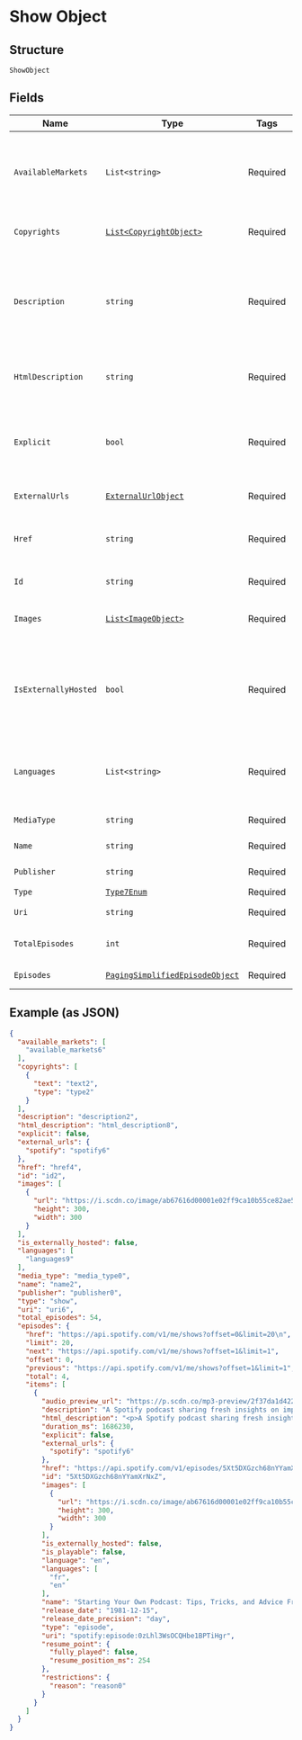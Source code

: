 
# Show Object

## Structure

`ShowObject`

## Fields

| Name | Type | Tags | Description |
|  --- | --- | --- | --- |
| `AvailableMarkets` | `List<string>` | Required | A list of the countries in which the show can be played, identified by their [ISO 3166-1 alpha-2](http://en.wikipedia.org/wiki/ISO_3166-1_alpha-2) code. |
| `Copyrights` | [`List<CopyrightObject>`](../../doc/models/copyright-object.md) | Required | The copyright statements of the show. |
| `Description` | `string` | Required | A description of the show. HTML tags are stripped away from this field, use `html_description` field in case HTML tags are needed. |
| `HtmlDescription` | `string` | Required | A description of the show. This field may contain HTML tags. |
| `Explicit` | `bool` | Required | Whether or not the show has explicit content (true = yes it does; false = no it does not OR unknown). |
| `ExternalUrls` | [`ExternalUrlObject`](../../doc/models/external-url-object.md) | Required | External URLs for this show. |
| `Href` | `string` | Required | A link to the Web API endpoint providing full details of the show. |
| `Id` | `string` | Required | The [Spotify ID](/documentation/web-api/concepts/spotify-uris-ids) for the show. |
| `Images` | [`List<ImageObject>`](../../doc/models/image-object.md) | Required | The cover art for the show in various sizes, widest first. |
| `IsExternallyHosted` | `bool` | Required | True if all of the shows episodes are hosted outside of Spotify's CDN. This field might be `null` in some cases. |
| `Languages` | `List<string>` | Required | A list of the languages used in the show, identified by their [ISO 639](https://en.wikipedia.org/wiki/ISO_639) code. |
| `MediaType` | `string` | Required | The media type of the show. |
| `Name` | `string` | Required | The name of the episode. |
| `Publisher` | `string` | Required | The publisher of the show. |
| `Type` | [`Type7Enum`](../../doc/models/type-7-enum.md) | Required | The object type. |
| `Uri` | `string` | Required | The [Spotify URI](/documentation/web-api/concepts/spotify-uris-ids) for the show. |
| `TotalEpisodes` | `int` | Required | The total number of episodes in the show. |
| `Episodes` | [`PagingSimplifiedEpisodeObject`](../../doc/models/paging-simplified-episode-object.md) | Required | The episodes of the show. |

## Example (as JSON)

```json
{
  "available_markets": [
    "available_markets6"
  ],
  "copyrights": [
    {
      "text": "text2",
      "type": "type2"
    }
  ],
  "description": "description2",
  "html_description": "html_description8",
  "explicit": false,
  "external_urls": {
    "spotify": "spotify6"
  },
  "href": "href4",
  "id": "id2",
  "images": [
    {
      "url": "https://i.scdn.co/image/ab67616d00001e02ff9ca10b55ce82ae553c8228\n",
      "height": 300,
      "width": 300
    }
  ],
  "is_externally_hosted": false,
  "languages": [
    "languages9"
  ],
  "media_type": "media_type0",
  "name": "name2",
  "publisher": "publisher0",
  "type": "show",
  "uri": "uri6",
  "total_episodes": 54,
  "episodes": {
    "href": "https://api.spotify.com/v1/me/shows?offset=0&limit=20\n",
    "limit": 20,
    "next": "https://api.spotify.com/v1/me/shows?offset=1&limit=1",
    "offset": 0,
    "previous": "https://api.spotify.com/v1/me/shows?offset=1&limit=1",
    "total": 4,
    "items": [
      {
        "audio_preview_url": "https://p.scdn.co/mp3-preview/2f37da1d4221f40b9d1a98cd191f4d6f1646ad17",
        "description": "A Spotify podcast sharing fresh insights on important topics of the moment—in a way only Spotify can. You’ll hear from experts in the music, podcast and tech industries as we discover and uncover stories about our work and the world around us.\n",
        "html_description": "<p>A Spotify podcast sharing fresh insights on important topics of the moment—in a way only Spotify can. You’ll hear from experts in the music, podcast and tech industries as we discover and uncover stories about our work and the world around us.</p>\n",
        "duration_ms": 1686230,
        "explicit": false,
        "external_urls": {
          "spotify": "spotify6"
        },
        "href": "https://api.spotify.com/v1/episodes/5Xt5DXGzch68nYYamXrNxZ",
        "id": "5Xt5DXGzch68nYYamXrNxZ",
        "images": [
          {
            "url": "https://i.scdn.co/image/ab67616d00001e02ff9ca10b55ce82ae553c8228\n",
            "height": 300,
            "width": 300
          }
        ],
        "is_externally_hosted": false,
        "is_playable": false,
        "language": "en",
        "languages": [
          "fr",
          "en"
        ],
        "name": "Starting Your Own Podcast: Tips, Tricks, and Advice From Anchor Creators\n",
        "release_date": "1981-12-15",
        "release_date_precision": "day",
        "type": "episode",
        "uri": "spotify:episode:0zLhl3WsOCQHbe1BPTiHgr",
        "resume_point": {
          "fully_played": false,
          "resume_position_ms": 254
        },
        "restrictions": {
          "reason": "reason0"
        }
      }
    ]
  }
}
```

